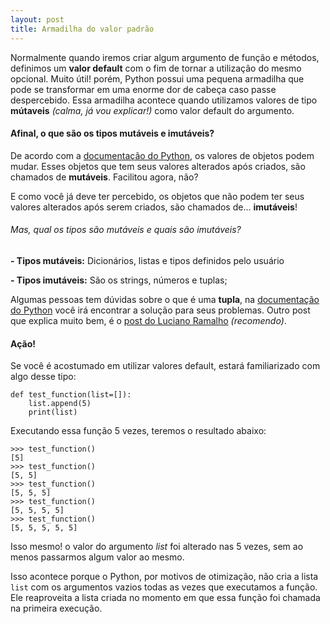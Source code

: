 ```yaml
---
layout: post
title: Armadilha do valor padrão
---
```


Normalmente quando iremos criar algum argumento de função e métodos, definimos um **valor default** com o fim de tornar a utilização
do mesmo opcional. Muito útil! porém, Python possui uma pequena armadilha que pode se transformar em uma enorme dor de cabeça caso 
passe despercebido. Essa armadilha acontece quando utilizamos valores de tipo **mútaveis** *(calma, já vou explicar!)* como 
valor default do argumento.


#### Afinal, o que são os tipos mutáveis e imutáveis?

De acordo com a [documentação do Python](https://docs.python.org/3.4/reference/datamodel.html), os valores de objetos podem mudar.
Esses objetos que tem seus valores alterados após criados, são chamados de **mutáveis**. Facilitou agora, não?

E como você já deve ter percebido, os objetos que não podem ter seus valores alterados após serem criados, são chamados de... **imutáveis**!

###### Mas, qual os tipos são mutáveis e quais são imutáveis?
**- Tipos mutáveis:** Dicionários, listas e tipos definidos pelo usuário

**- Tipos imutáveis:** São os strings, números e tuplas;


Algumas pessoas tem dúvidas sobre o que é uma **tupla**, na [documentação do Python](https://docs.python.org/2/tutorial/datastructures.html#tuples-and-sequences)
você irá encontrar a solução para seus problemas. Outro post que explica muito bem, é o [post do Luciano Ramalho](http://pythonclub.com.br/tuplas-mutantes-em-python.html) *(recomendo)*.

#### Ação!

Se você é acostumado em utilizar valores default, estará familiarizado com algo desse tipo:

```
def test_function(list=[]):
    list.append(5)
    print(list)
```

Executando essa função 5 vezes, teremos o resultado abaixo:

```
>>> test_function()
[5]
>>> test_function()
[5, 5]
>>> test_function()
[5, 5, 5]
>>> test_function()
[5, 5, 5, 5]
>>> test_function()
[5, 5, 5, 5, 5]
```
Isso mesmo! o valor do argumento *list* foi alterado nas 5 vezes, sem ao menos passarmos algum valor ao mesmo.

Isso acontece porque o Python, por motivos de otimização, não cria a lista ``list`` com os argumentos vazios todas as
vezes que executamos a função. Ele reaproveita a lista criada no momento em que essa função foi chamada na primeira execução.
